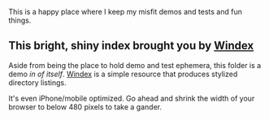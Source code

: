 This is a happy place where I keep my misfit demos and tests and fun things.

## This bright, shiny index brought you by [Windex](http://github.com/desandro/windex)

Aside from being the place to hold demo and test ephemera, this folder is a demo _in of itself_. [Windex](http://github.com/desandro/windex) is a simple resource that produces stylized directory listings. 

It's even iPhone/mobile optimized. Go ahead and shrink the width of your browser to below 480 pixels to take a gander.